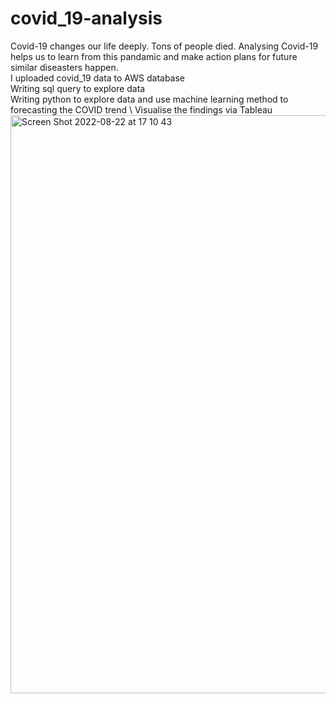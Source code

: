 # covid_19-analysis

Covid-19 changes our life deeply. Tons of people died. Analysing Covid-19 helps us to learn from this pandamic and make action plans for future similar diseasters happen.\
I uploaded covid_19 data to AWS database \
Writing sql query to explore data \
Writing python to explore data and use machine learning method to forecasting the COVID trend \ 
Visualise the findings via Tableau
<img width="925" alt="Screen Shot 2022-08-22 at 17 10 43" src="https://user-images.githubusercontent.com/52843167/186019835-a403bc45-3396-4d2f-b7aa-2d4fc88f98d0.png">
